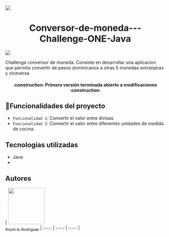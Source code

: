 
<img src= "https://m.media-amazon.com/images/I/61TuGfMmNOL.png"/>

<h1 align="center"> Conversor-de-moneda---Challenge-ONE-Java </h1>

<p align="left">
   <img src="https://img.shields.io/badge/STATUS-FINALIZADO-green"/>
</p>

Challenge conversor de moneda. Consiste en desarrollar una aplicacion que permita convertir de pesos dominicanos a otras 5 monedas extranjeras y viceversa. 

<h4 align="center">
:construction: Primera versión terminada abierto a modificaciones :construction:
</h4>

## :hammer:Funcionalidades del proyecto

- `Funcionalidad 1`: Convertir el valor entre divisas.
- `Funcionalidad 2`: Convertir el valor entre diferentes unidades de medida de cocina.

## Tecnologías utilizadas

<ul>
   <li>Java<li/>
</ul>

## Autores

| [<img src="https://avatars.githubusercontent.com/u/92837162?v=4" width=115><br><sub>Roylin E. Rodriguez</sub>](https://github.com/ElRoy14)
| :---: | :---: | :---: |